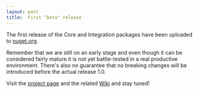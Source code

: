 ```yaml
---
layout: post
title:  First "beta" release
---
```


The first release of the Core and Integration packages have been uploaded to [nuget.org](https://www.nuget.org/packages?q=Silverback).

Remember that we are still on an early stage and even though it can be considered fairly mature it is not yet battle-tested in a real productive environment. There's also no guarantee that no breaking changes will be introduced before the actual release 1.0.

Visit the [project page](https://github.com/BEagle1984/silverback) and the related [Wiki](https://github.com/BEagle1984/silverback/wiki) and stay tuned!